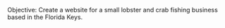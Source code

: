 Objective:  Create a website for a small lobster and crab fishing business based in the Florida Keys.
